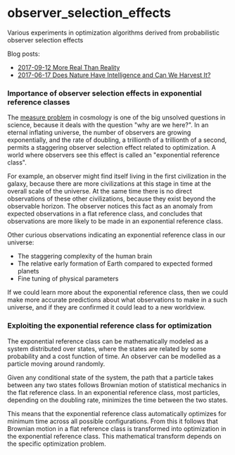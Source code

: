 # observer_selection_effects
Various experiments in optimization algorithms derived from probabilistic observer selection effects

Blog posts:

- [2017-09-12 More Real Than Reality](https://github.com/advancedresearch/advancedresearch.github.io/blob/master/blog/2017-09-12-more-real-than-reality.md)
- [2017-06-17 Does Nature Have Intelligence and Can We Harvest It?](https://github.com/advancedresearch/advancedresearch.github.io/blob/master/blog/2017-06-16-does-nature-have-intelligence-and-can-we-harvest-it.md)

### Importance of observer selection effects in exponential reference classes

The [measure problem](https://en.wikipedia.org/wiki/Measure_problem_(cosmology)) in cosmology is one of the big unsolved questions in science, because it deals with the question "why are we here?".
In an eternal inflating universe, the number of observers are growing exponentially,
and the rate of doubling, a trillionth of a trillionth of a second,
permits a staggering observer selection effect related to optimization.
A world where observers see this effect is called an "exponential reference class".

For example, an observer might find itself living in the first civilization in the galaxy,
because there are more civilizations at this stage in time at the overall scale of the universe.
At the same time there is no direct observations of these other civilizations,
because they exist beyond the observable horizon.
The observer notices this fact as an anomaly from expected observations in a flat reference class,
and concludes that observations are more likely to be made in an exponential reference class.

Other curious observations indicating an exponential reference class in our universe:

- The staggering complexity of the human brain
- The relative early formation of Earth compared to expected formed planets
- Fine tuning of physical parameters

If we could learn more about the exponential reference class, then we could make more accurate predictions
about what observations to make in a such universe, and if they are confirmed it could lead to a new worldview.

### Exploiting the exponential reference class for optimization

The exponential reference class can be mathematically modeled as a system distributed over states,
where the states are related by some probability and a cost function of time.
An observer can be modelled as a particle moving around randomly.

Given any conditional state of the system, the path that a particle takes between any two states
follows Brownian motion of statistical mechanics in the flat reference class.
In an exponential reference class, most particles, depending on the doubling rate,
minimizes the time between the two states.

This means that the exponential reference class automatically optimizes for minimum time
across all possible configurations.
From this it follows that Brownian motion in a flat reference class is transformed
into optimization in the exponential reference class.
This mathematical transform depends on the specific optimization problem.
